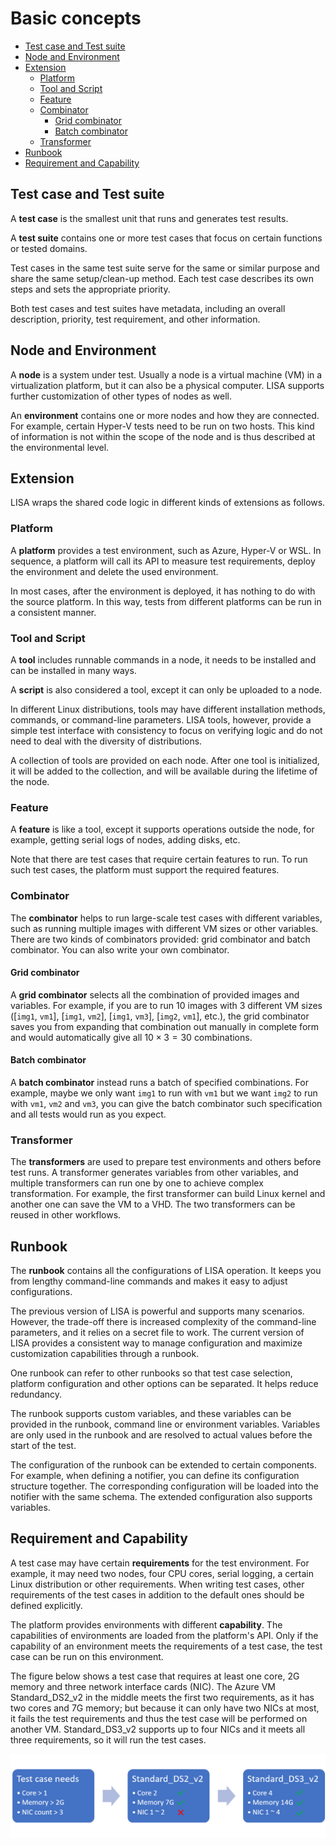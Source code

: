 # Basic concepts

- [Test case and Test suite](#test-case-and-test-suite)
- [Node and Environment](#node-and-environment)
- [Extension](#extension)
  - [Platform](#platform)
  - [Tool and Script](#tool-and-script)
  - [Feature](#feature)
  - [Combinator](#combinator)
    - [Grid combinator](#grid-combinator)
    - [Batch combinator](#batch-combinator)
  - [Transformer](#transformer)
- [Runbook](#runbook)
- [Requirement and Capability](#requirement-and-capability)

## Test case and Test suite

A **test case** is the smallest unit that runs and generates test results.

A **test suite** contains one or more test cases that focus on certain functions
or tested domains. 

Test cases in the same test suite serve for the same or similar purpose and
share the same setup/clean-up method. Each test case describes its own steps and
sets the appropriate priority.

Both test cases and test suites have metadata, including an overall description,
priority, test requirement, and other information.

## Node and Environment

A **node** is a system under test. Usually a node is a virtual machine (VM) in a
virtualization platform, but it can also be a physical computer. LISA supports
further customization of other types of nodes as well.

An **environment** contains one or more nodes and how they are connected. For
example, certain Hyper-V tests need to be run on two hosts. This kind of
information is not within the scope of the node and is thus described at the
environmental level.

## Extension

LISA wraps the shared code logic in different kinds of extensions as follows.

### Platform

A **platform** provides a test environment, such as Azure, Hyper-V or WSL. In
sequence, a platform will call its API to measure test requirements, deploy the
environment and delete the used environment.

In most cases, after the environment is deployed, it has nothing to do with the
source platform. In this way, tests from different platforms can be run in a
consistent manner.

### Tool and Script

A **tool** includes runnable commands in a node, it needs to be installed and
can be installed in many ways.

A **script** is also considered a tool, except it can only be uploaded to a
node.

In different Linux distributions, tools may have different installation methods,
commands, or command-line parameters. LISA tools, however, provide a simple test
interface with consistency to focus on verifying logic and do not need to deal
with the diversity of distributions.

A collection of tools are provided on each node. After one tool is initialized,
it will be added to the collection, and will be available during the lifetime of
the node.

### Feature

A **feature** is like a tool, except it supports operations outside the node,
for example, getting serial logs of nodes, adding disks, etc.

Note that there are test cases that require certain features to run. To run such
test cases, the platform must support the required features.

### Combinator

The **combinator** helps to run large-scale test cases with different variables,
such as running multiple images with different VM sizes or other variables.
There are two kinds of combinators provided: grid combinator and batch
combinator. You can also write your own combinator.

#### Grid combinator

A **grid combinator** selects all the combination of provided images and
variables. For example, if you are to run 10 images with 3 different VM sizes
([`img1`, `vm1`], [`img1`, `vm2`], [`img1`, `vm3`], [`img2`, `vm1`], etc.), the
grid combinator saves you from expanding that combination out manually in
complete form and would automatically give all $10\times3=30$ combinations.

#### Batch combinator

A **batch combinator** instead runs a batch of specified combinations. For
example, maybe we only want `img1` to run with `vm1` but we want `img2` to run
with `vm1`, `vm2` and `vm3`, you can give the batch combinator such
specification and all tests would run as you expect.

### Transformer

The **transformers** are used to prepare test environments and others before
test runs. A transformer generates variables from other variables, and multiple
transformers can run one by one to achieve complex transformation. For example,
the first transformer can build Linux kernel and another one can save the VM to
a VHD. The two transformers can be reused in other workflows.

## Runbook

The **runbook** contains all the configurations of LISA operation. It keeps you
from lengthy command-line commands and makes it easy to adjust configurations.

The previous version of LISA is powerful and supports many scenarios. However,
the trade-off there is increased complexity of the command-line parameters, and
it relies on a secret file to work. The current version of LISA provides a
consistent way to manage configuration and maximize customization capabilities
through a runbook.

One runbook can refer to other runbooks so that test case selection, platform
configuration and other options can be separated. It helps reduce redundancy.

The runbook supports custom variables, and these variables can be provided in
the runbook, command line or environment variables. Variables are only used in
the runbook and are resolved to actual values before the start of the test.

The configuration of the runbook can be extended to certain components. For
example, when defining a notifier, you can define its configuration structure
together. The corresponding configuration will be loaded into the notifier with
the same schema. The extended configuration also supports variables.

## Requirement and Capability

A test case may have certain **requirements** for the test environment. For
example, it may need two nodes, four CPU cores, serial logging, a certain Linux
distribution or other requirements. When writing test cases, other requirements
of the test cases in addition to the default ones should be defined explicitly.

The platform provides environments with different **capability**. The
capabilities of environments are loaded from the platform's API. Only if the
capability of an environment meets the requirements of a test case, the test
case can be run on this environment.

The figure below shows a test case that requires at least one core, 2G memory
and three network interface cards (NIC). The Azure VM Standard_DS2_v2 in the
middle meets the first two requirements, as it has two cores and 7G memory; but
because it can only have two NICs at most, it fails the test requirements and
thus the test case will be performed on another VM. Standard_DS3_v2 supports up
to four NICs and it meets all three requirements, so it will run the test cases.

![requirements to capability](../img/req_cap.png)
